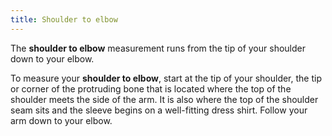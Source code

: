 ```yaml
---
title: Shoulder to elbow
---
```


The **shoulder to elbow** measurement runs from the tip of your shoulder down to your elbow.

To measure your **shoulder to elbow**, start at the tip of your shoulder,
the tip or corner of the protruding bone that is located where the
top of the shoulder meets the side of the arm.
It is also where the top of the shoulder seam sits and the sleeve begins
on a well-fitting dress shirt.
Follow your arm down to your elbow.
